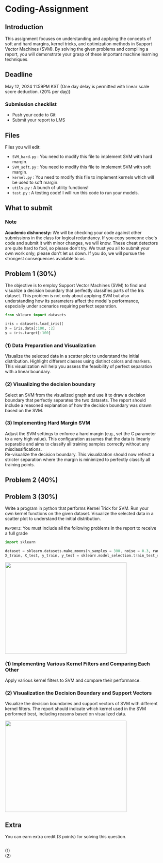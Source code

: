 # Coding-Assignment

## Introduction

This assignment focuses on understanding and applying the concepts of soft and hard margins, kernel tricks, and optimization methods in Support Vector Machines (SVM). By solving the given problems and compiling a report, you will demonstrate your grasp of these important machine learning techniques.  

## Deadline
May 12, 2024 11:59PM KST (One day delay is permitted with linear scale score deduction. (20% per day))

### Submission checklist
* Push your code to Git
* Submit your report to LMS

## Files
Files you will edit:
* `SVM_hard.py` : You need to modify this file to implement SVM with hard margin.
* `SVM_soft.py` : You need to modify this file to implement SVM with soft margin.
* `kernel.py` : You need to modify this file to implement kernels which will be used to soft margin.
* `utils.py` : A bunch of utility functions!
* `test.py` : A testing code! I will run this code to run your models.

## What to submit

### Note
**Academic dishonesty:** We will be checking your code against other submissions in the class for logical redundancy. If you copy someone else's code and submit it with minor changes, we will know. These cheat detectors are quite hard to fool, so please don't try. We trust you all to submit your own work only; please don't let us down. If you do, we will pursue the strongest consequences available to us.

## Problem 1 (30%)
The objective is to employ Support Vector Machines (SVM) to find and visualize a decision boundary that perfectly classifies parts of the Iris dataset. This problem is not only about applying SVM but also understanding how its parameters affect the model's performance, especially under scenarios requiring perfect separation.

```python
from sklearn import datasets

iris = datasets.load_iris()
X = iris.data[:100, :2]
y = iris.target[:100] 
```

### (1) Data Preparation and Visualization  
Visualize the selected data in a scatter plot to understand the initial distribution. Highlight different classes using distinct colors and markers. This visualization will help you assess the feasibility of perfect separation with a linear boundary.   

### (2) Visualizing the decision boundary  
Select an SVM from the visualized graph and use it to draw a decision boundary that perfectly separates the two datasets. The report should include a reasoned explanation of how the decision boundary was drawn based on the SVM.   

### (3) Implementing Hard Margin SVM  
Adjust the SVM settings to enforce a hard margin (e.g., set the C parameter to a very high value). This configuration assumes that the data is linearly separable and aims to classify all training samples correctly without any misclassifications.  
Re-visualize the decision boundary. This visualization should now reflect a stricter separation where the margin is minimized to perfectly classify all training points.

## Problem 2 (40%)

## Problem 3 (30%)
Write a program in python that performs Kernel Trick for SVM. Run your own kernel functions on the given dataset.
Visualize the selected data in a scatter plot to understand the initial distribution. 

`REPORT3`: You must include all the following problems in the report to receive a full grade

```python
import sklearn

dataset = sklearn.datasets.make_moons(n_samples = 300, noise = 0.3, random_state = 20) # you can change noise and random_state but noise >= 0.15
X_train, X_test, y_train, y_test = sklearn.model_selection.train_test_split(X, y, test_size = 0.3, random_state = 100)
```

<p>
  <img src = "https://github.com/MLDL-2024-GIST/Coding-Assignment/assets/97542056/1562d39f-c48d-47c5-8407-b53e0714f9f5" width="400" height="300">
</p>

### (1) Implementing Various Kernel Filters and Comparing Each Other
Apply various kernel filters to SVM and compare their performance.

### (2) Visualization the Decision Boundary and Support Vectors
Visualize the decision boundaries and support vectors of SVM with different kernel filters. The report should indicate which kernel used in the SVM performed best, including reasons based on visualized data.
<p>
  <img src = "https://github.com/MLDL-2024-GIST/Coding-Assignment/assets/97542056/a9eb4119-35a3-4407-8170-c739b072f48b" width="400" height="300" >
</p>

## Extra
You can earn extra credit (3 points) for solving this question. 

## 

(1)   
(2)
